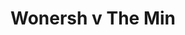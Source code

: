 ---
year: "2012"
serialNumber: "0419" 
game: "Wonersh"
title: "Wonersh v The Min"
gameLocation: ""
gameDate: ""
result: ""
resultType: ""
type: "game"
---